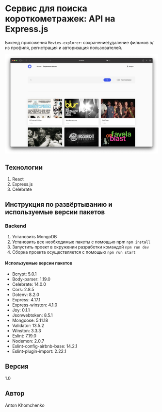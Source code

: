 # **Сервис для поиска короткометражек: API на Express.js**
Бэкенд приложения `Movies-explorer`: сохранение/удаление фильмов в/из профиля, регистрация и авторизация пользователей. 

![Проект Movies-explorer-api](https://github.com/khomch/movies-explorer-api/blob/main/readme/movies-explorer-saved-films.png?raw=true)

## Технологии
1. React
2. Express.js
3. Сelebrate

## Инструкция по развёртыванию и используемые версии пакетов

### Backend
1. Установить MongoDB
2. Установить все необходимые пакеты с помощью npm `npm install`
3. Запустить проект в окружении разработки командой `npm run dev`
4. Сборка проекта осуществляется с помощью `npm run start`

#### Используемые версии пакетов
* Bcrypt: 5.0.1
* Body-parser: 1.19.0
* Celebrate: 14.0.0
* Cors: 2.8.5
* Dotenv: 8.2.0
* Express: 4.17.1
* Express-winston: 4.1.0
* Joy: 0.1.1
* Jsonwebtoken: 8.5.1
* Mongoose: 5.11.18
* Validator: 13.5.2
* Winston: 3.3.3
* Eslint: 7.19.0
* Nodemon: 2.0.7
* Eslint-config-airbnb-base: 14.2.1
* Eslint-plugin-import: 2.22.1

## Версия
1.0

## Автор
Anton Khomchenko

